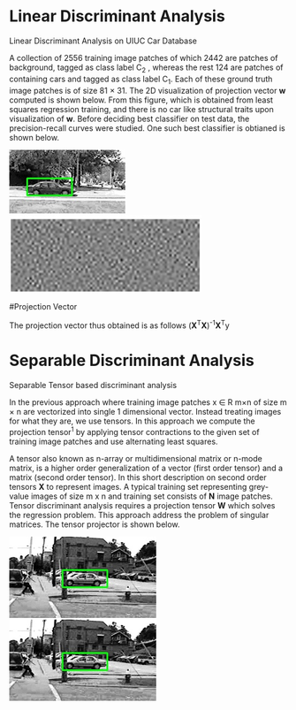 # Linear Discriminant Analysis

Linear Discriminant Analysis on UIUC Car Database

A collection of 2556 training image patches of which 2442 are patches of background, tagged as class label C<sub>2</sub> , whereas
the rest 124 are patches of containing cars and tagged as class label C<sub>1</sub>. Each of these ground truth image patches is of size 81 × 31. The 2D visualization of projection vector **w** computed is shown below. From this figure, which is obtained from least squares regression training, and there is no car like structural traits upon visualization of **w**.
Before deciding best classifier on test data, the precision-recall curves were studied. One such best classifier is obtianed is shown below. 

![Test result](images/uiucTestResults/TEST_RHO_9_0_search_000.jpg)   ![Projection Vector](images/Visualizing_projection_vector.jpg)


#Projection Vector

The projection vector thus obtained is as follows
(**X**<sup>T</sup>**X**)<sup>-1</sup>**X**<sup>T</sup>y


# Separable Discriminant Analysis 

Separable Tensor based discriminant analysis

In the previous approach where training image patches x ∈ R m×n of size m × n are vectorized into single 1 dimensional vector. Instead treating images for what they are, we use tensors. In this approach we compute the projection tensor<sup>1</sup> by applying tensor contractions to the given set of training image patches and use alternating least squares. 


A tensor also known as n-array or multidimensional matrix or n-mode matrix, is a higher order generalization of a vector (first order tensor) and a matrix (second order tensor). In this short description on second order tensors **X** to represent images.
A typical training set representing grey-value images of size m x n and training set consists of **N** image patches. Tensor discriminant analysis requires a projection tensor **W** which solves the regression problem. This approach address the problem of singular matrices. The tensor projector is shown below.


![Test result](images/robust.jpg)   ![Tensor projector](images/robust.jpg)






